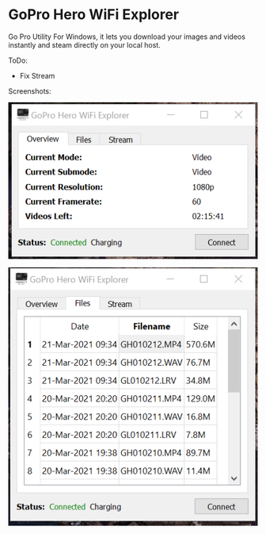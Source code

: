 # GoPro Hero WiFi Explorer
Go Pro Utility For Windows, it lets you download your images and videos instantly and steam directly on your local host.

ToDo:

* Fix Stream

Screenshots:


![](screens/1.png)


![](screens/2.png)

